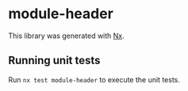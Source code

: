 # module-header

This library was generated with [Nx](https://nx.dev).

## Running unit tests

Run `nx test module-header` to execute the unit tests.

